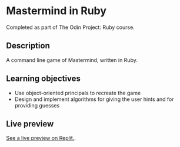 # Mastermind in Ruby
Completed as part of The Odin Project: Ruby course.
## Description
A command line game of Mastermind, written in Ruby.
## Learning objectives
- Use object-oriented principals to recreate the game
- Design and implement algorithms for giving the user hints and for providing guesses
## Live preview
[See a live preview on Replit.](https://replit.com/@splot-cell/odin-project-mastermind).
